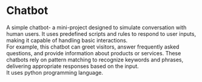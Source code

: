 # Chatbot
A simple chatbot- a mini-project designed to simulate conversation with human users. It uses predefined scripts and rules to respond to user inputs, making it capable of handling basic interactions.   
For example, this chatbot can greet visitors, answer frequently asked questions, and provide information about products or services. These chatbots rely on pattern matching to recognize keywords and phrases, delivering appropriate responses based on the input.   
It uses python programming language.
